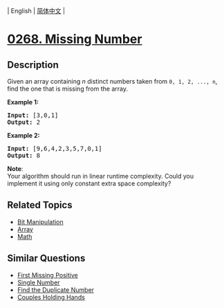 
| English | [简体中文](README.md) |

# [0268. Missing Number](https://leetcode-cn.com/problems/missing-number/)

## Description

<p>Given an array containing <i>n</i> distinct numbers taken from <code>0, 1, 2, ..., n</code>, find the one that is missing from the array.</p>

<p><b>Example 1:</b></p>

<pre>
<b>Input:</b> [3,0,1]
<b>Output:</b> 2
</pre>

<p><b>Example 2:</b></p>

<pre>
<b>Input:</b> [9,6,4,2,3,5,7,0,1]
<b>Output:</b> 8
</pre>

<p><b>Note</b>:<br />
Your algorithm should run in linear runtime complexity. Could you implement it using only constant extra space complexity?</p>

## Related Topics

- [Bit Manipulation](https://leetcode-cn.com/tag/bit-manipulation)
- [Array](https://leetcode-cn.com/tag/array)
- [Math](https://leetcode-cn.com/tag/math)

## Similar Questions

- [First Missing Positive](../first-missing-positive/README_EN.md)
- [Single Number](../single-number/README_EN.md)
- [Find the Duplicate Number](../find-the-duplicate-number/README_EN.md)
- [Couples Holding Hands](../couples-holding-hands/README_EN.md)
